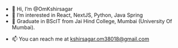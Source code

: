 - 👋 Hi, I’m @OmKshirsagar
- 👀 I’m interested in React, NextJS, Python, Java Spring
- 🏫 Graduate in BScIT from Jai Hind College, Mumbai (University Of Mumbai).
<!--- 💞️ I’m looking to collaborate on ...--->
- 📫 You can reach me at kshirsagar.om38018@gmail.com

<!---
OmKshirsagar/OmKshirsagar is a ✨ special ✨ repository because its `README.md` (this file) appears on your GitHub profile.
You can click the Preview link to take a look at your changes.
--->
